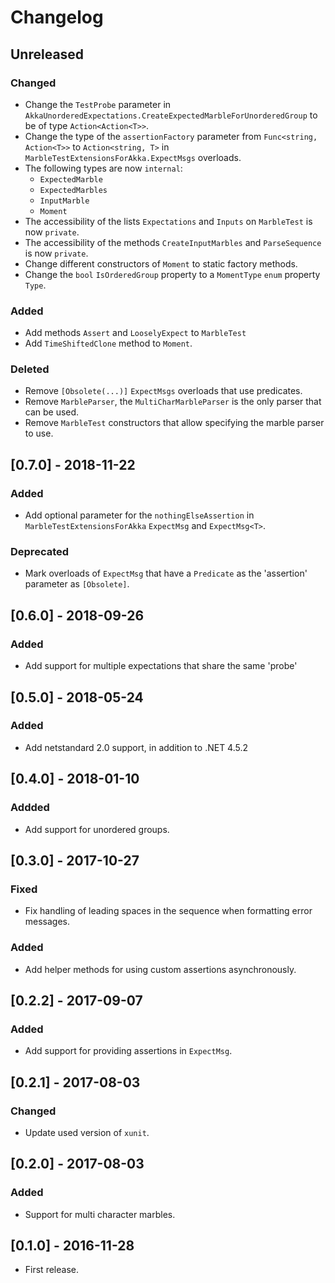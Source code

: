 <!--

All notable changes to this project will be documented in this file.

The format is based on [Keep a Changelog](https://keepachangelog.com/en/1.0.0/), and this project adheres to [Semantic Versioning](https://semver.org/spec/v2.0.0.html).

Lines should be no longer than 180 characters.
Change log entries should be formulated in the imperative present tense.

-->

# Changelog

## Unreleased

### Changed

* Change the `TestProbe` parameter in `AkkaUnorderedExpectations.CreateExpectedMarbleForUnorderedGroup` to be of type `Action<Action<T>>`.
* Change the type of the `assertionFactory` parameter from `Func<string, Action<T>>` to `Action<string, T>` in `MarbleTestExtensionsForAkka.ExpectMsgs` overloads.
* The following types are now `internal`:
    * `ExpectedMarble`
    * `ExpectedMarbles`
    * `InputMarble`
    * `Moment`
* The accessibility of the lists `Expectations` and `Inputs` on `MarbleTest` is now `private`.
* The accessibility of the methods `CreateInputMarbles` and `ParseSequence` is now `private`.
* Change different constructors of `Moment` to static factory methods.
* Change the `bool` `IsOrderedGroup` property to a `MomentType` `enum` property `Type`.

### Added

* Add methods `Assert` and `LooselyExpect` to `MarbleTest`
* Add `TimeShiftedClone` method to `Moment`.

### Deleted

* Remove `[Obsolete(...)]` `ExpectMsgs` overloads that use predicates.
* Remove `MarbleParser`, the `MultiCharMarbleParser` is the only parser that can be used.
* Remove `MarbleTest` constructors that allow specifying the marble parser to use.


## [0.7.0] - 2018-11-22

### Added

* Add optional parameter for the `nothingElseAssertion` in `MarbleTestExtensionsForAkka` `ExpectMsg` and `ExpectMsg<T>`.

### Deprecated

* Mark overloads of `ExpectMsg` that have a `Predicate` as the 'assertion' parameter as `[Obsolete]`.

## [0.6.0] - 2018-09-26

### Added

* Add support for multiple expectations that share the same 'probe'

## [0.5.0] - 2018-05-24

### Added

* Add netstandard 2.0 support, in addition to .NET 4.5.2

## [0.4.0] - 2018-01-10

### Addded

* Add support for unordered groups.

## [0.3.0] - 2017-10-27

### Fixed

* Fix handling of leading spaces in the sequence when formatting error messages.

### Added

* Add helper methods for using custom assertions asynchronously.

## [0.2.2] - 2017-09-07

### Added

* Add support for providing assertions in `ExpectMsg`.

## [0.2.1] - 2017-08-03

### Changed

* Update used version of `xunit`.

## [0.2.0] - 2017-08-03

### Added

* Support for multi character marbles.

## [0.1.0] - 2016-11-28

* First release.
